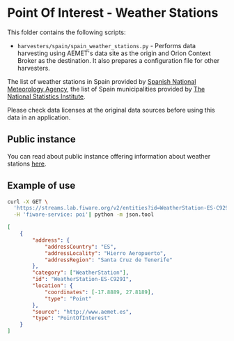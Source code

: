 # Point Of Interest - Weather Stations

This folder contains the following scripts:

-   `harvesters/spain/spain_weather_stations.py` - Performs data harvesting
    using AEMET's data site as the origin and Orion Context Broker as the
    destination. It also prepares a configuration file for other harvesters.

The list of weather stations in Spain provided by
[Spanish National Meteorology Agency](http://aemet.es), the list of Spain
municipalities provided by
[The National Statistics Institute](http://ine.es/en/).

Please check data licenses at the original data sources before using this data
in an application.

## Public instance

You can read about public instance offering information about weather stations
[here](../../gsma.md).

## Example of use

```bash
curl -X GET \
  'https://streams.lab.fiware.org/v2/entities?id=WeatherStation-ES-C929I&options=keyValues' \
  -H 'fiware-service: poi'| python -m json.tool
```

```json
[
    {
        "address": {
            "addressCountry": "ES",
            "addressLocality": "Hierro Aeropuerto",
            "addressRegion": "Santa Cruz de Tenerife"
        },
        "category": ["WeatherStation"],
        "id": "WeatherStation-ES-C929I",
        "location": {
            "coordinates": [-17.8889, 27.8189],
            "type": "Point"
        },
        "source": "http://www.aemet.es",
        "type": "PointOfInterest"
    }
]
```
